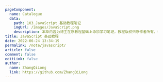 ```yaml
---
pageComponent:
  name: Catalogue
  data:
    path: 103_JavaScript 基础教程笔记
    imgUrl: /images/JavaScript.png
    description: 本章内容为博主在原教程基础上添加学习笔记，教程版权归原作者所有。来源：<a href='https://wangdoc.com/javascript/' target='_blank'>JavaScript教程</a>
title: JavaScript 基础教程
date: 2022-06-24 13:34:19
permalink: /note/javascript/
article: false
comment: false
editLink: false
author:
  name: ZhangQiLong
  link: https://github.com/ZhangQiLong
---
```

